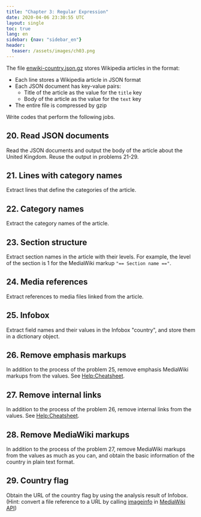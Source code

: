 ```yaml
---
title: "Chapter 3: Regular Expression"
date: 2020-04-06 23:30:55 UTC
layout: single
toc: true
lang: en
sidebar: {nav: "sidebar_en"}
header:
  teaser: /assets/images/ch03.png
---
```


The file [enwiki-country.json.gz](/data/enwiki-country.json.gz) stores Wikipedia articles in the format:

+ Each line stores a Wikipedia article in JSON format
+ Each JSON document has key-value pairs:
    + Title of the article as the value for the `title` key
    + Body of the article as the value for the `text` key
+ The entire file is compressed by gzip

Write codes that perform the following jobs.

## 20. Read JSON documents
Read the JSON documents and output the body of the article about the United Kingdom. Reuse the output in problems 21-29.

## 21. Lines with category names
Extract lines that define the categories of the article.

## 22. Category names
Extract the category names of the article.

## 23. Section structure
Extract section names in the article with their levels. For example, the level of the section is 1 for the MediaWiki markup `"== Section name =="`.

## 24. Media references
Extract references to media files linked from the article.

## 25. Infobox
Extract field names and their values in the Infobox "country", and store them in a dictionary object.

## 26. Remove emphasis markups
In addition to the process of the problem 25, remove emphasis MediaWiki markups from the values. See [Help:Cheatsheet](https://en.wikipedia.org/wiki/Help:Cheatsheet).

## 27. Remove internal links
In addition to the process of the problem 26, remove internal links from the values. See [Help:Cheatsheet](https://en.wikipedia.org/wiki/Help:Cheatsheet).

## 28. Remove MediaWiki markups
In addition to the process of the problem 27, remove MediaWiki markups from the values as much as you can, and obtain the basic information of the country in plain text format.

## 29. Country flag
Obtain the URL of the country flag by using the analysis result of Infobox. (Hint: convert a file reference to a URL by calling [imageinfo](https://www.mediawiki.org/wiki/API:Imageinfo) in [MediaWiki API](https://www.mediawiki.org/wiki/API:Main_page))
